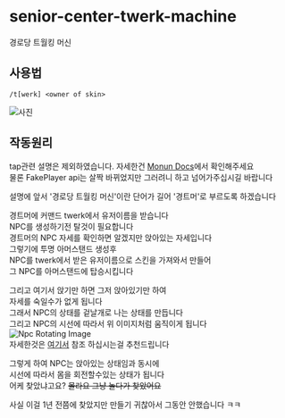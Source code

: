 # senior-center-twerk-machine
경로당 트월킹 머신

## 사용법
`/t[werk] <owner of skin>`

![사진](images/image.gif)

## 작동원리

tap관련 설명은 제외하였습니다. 자세한건 [Monun Docs](https://monun.me/dev/tap/fake-entity)에서 확인해주세요   
물론 FakePlayer api는 살짝 바뀌었지만 그러려니 하고 넘어가주십시길 바랍니다


설명에 앞서 '경로당 트월킹 머신'이란 단어가 길어 '경트머'로 부르도록 하겠습니다


경트머에 커맨드 twerk에서 유저이름을 받습니다   
NPC를 생성하기전 탈것이 필요합니다   
경트머의 NPC 자세를 확인하면 알겠지만 앉아있는 자세입니다   
그렇기에 투명 아머스탠드 생성후   
NPC를 twerk에서 받은 유저이름으로 스킨을 가져와서 만들어   
그 NPC를 아머스탠드에 탑승시킵니다   


그리고 여기서 앉기만 하면 그저 앉아있기만 하여   
자세를 숙일수가 없게 됩니다   
그래서 NPC의 상태를 겉날개로 나는 상태를 만듭니다   
그리고 NPC의 시선에 따라서 위 이미지처럼 움직이게 됩니다   
![Npc Rotating Image](https://i.imgur.com/qmvJmyU.gif)   
자세한것은 [여기서](https://www.spigotmc.org/threads/packet-discovery-rotating-player-models.318388/#post-3024113) 참조 하십시는걸 추천드립니다


그렇게 하여 NPC는 앉아있는 상태임과 동시에   
시선에 따라서 몸을 회전할수있는 상태가 됩니다   
어케 찾았냐고요? ~~몰라요 그냥 놀다가 찾았어요~~


사실 이걸 1년 전쯤에 찾았지만 만들기 귀찮아서 그동안 안했습니다 ㅋㅋ
